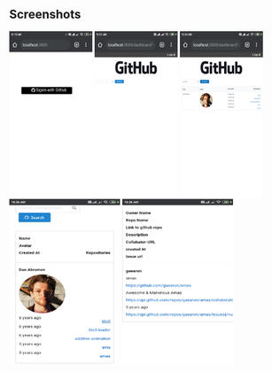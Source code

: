 ## Screenshots

<img src="Images/A1.jpg" width="150px" height="300px"> <img src="Images/A3.jpg" width="150px" height="300px"> <img src="Images/A4.jpg" width="150px" height="300px"> <img src="Images/A6.jpg" width="200px" height="300px"> <img src="Images/A5.jpg" width="200px" height="300px">


